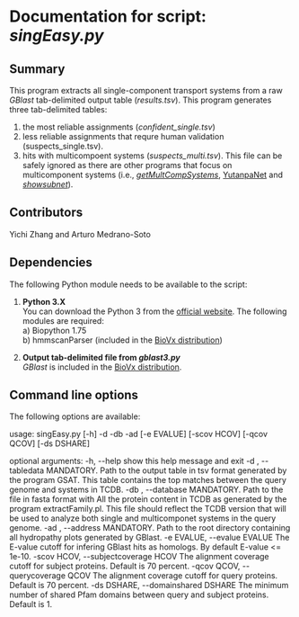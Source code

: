 # Documentation for script: _singEasy.py_


## Summary
This program extracts all single-component transport systems from
a raw _GBlast_ tab-delimited output table (_results.tsv_).
This program generates three tab-delimited tables:  
  1) the most reliable assignments (_confident_single.tsv_)  
  2) less reliable assignments that requre human validation (suspects_single.tsv).  
  3) hits with multicompoent systems (_suspects_multi.tsv_).
  This file can be safely ignored as there are other programs that focus on multicomponent systems
  (i.e., [_getMultCompSystems_](https://github.com/SaierLaboratory/TCDBtools/blob/master/manuals/getMultCompSystems.md), 
  [YutanpaNet](YutanpaNet.md) and [_showsubnet_](showsubnet.md)).  

## Contributors  
Yichi Zhang and Arturo Medrano-Soto


## Dependencies
The following Python module needs to be available to the script: 

1. **Python 3.X**  
You can download the Python 3 from the [official website](https://www.python.org/). The following
modules are required:  
  a) Biopython 1.75  
  b) hmmscanParser (included in the [BioVx distribution](https://github.com/SaierLaboratory/BioVx))  

3. **Output tab-delimited file from _gblast3.py_**  
_GBlast_ is included in the [BioVx distribution](https://github.com/SaierLaboratory/BioVx).  


## Command line options
The following options are available:

usage: singEasy.py [-h] -d <GBlast output file> -db <sequence file> -ad <plots
                   directory> [-e EVALUE] [-scov HCOV] [-qcov QCOV]
                   [-ds DSHARE]

optional arguments:
  -h, --help            show this help message and exit
  -d <GBlast output file>, --tabledata <GBlast output file>
                        MANDATORY. Path to the output table in tsv format
                        generated by the program GSAT. This table contains the
                        top matches between the query genome and systems in
                        TCDB.
  -db <sequence file>, --database <sequence file>
                        MANDATORY. Path to the file in fasta format with All
                        the protein content in TCDB as generated by the
                        program extractFamily.pl. This file should reflect the
                        TCDB version that will be used to analyze both single
                        and multicomponet systems in the query genome.
  -ad <plots directory>, --address <plots directory>
                        MANDATORY. Path to the root directory containing all
                        hydropathy plots generated by GBlast.
  -e EVALUE, --evalue EVALUE
                        The E-value cutoff for infering GBlast hits as
                        homologs. By default E-value <= 1e-10.
  -scov HCOV, --subjectcoverage HCOV
                        The alignment coverage cutoff for subject proteins.
                        Default is 70 percent.
  -qcov QCOV, --querycoverage QCOV
                        The alignment coverage cutoff for query proteins.
                        Default is 70 percent.
  -ds DSHARE, --domainshared DSHARE
                        The minimum number of shared Pfam domains between
                        query and subject proteins. Default is 1.
